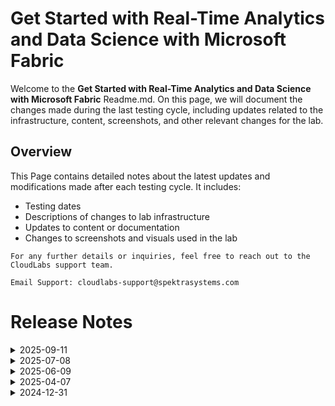 
# Get Started with Real-Time Analytics and Data Science with Microsoft Fabric

Welcome to the **Get Started with Real-Time Analytics and Data Science with Microsoft Fabric** Readme.md. On this page, we will document the changes made during the last testing cycle, including updates related to the infrastructure, content, screenshots, and other relevant changes for the lab.

## Overview

This Page contains detailed notes about the latest updates and modifications made after each testing cycle. It includes:

- Testing dates
- Descriptions of changes to lab infrastructure
- Updates to content or documentation
- Changes to screenshots and visuals used in the lab

`For any further details or inquiries, feel free to reach out to the CloudLabs support team.`

 `Email Support: cloudlabs-support@spektrasystems.com`

# Release Notes

<details>
  <summary>2025-09-11</summary>

## Release Date: 2025-09-11

### Summary of Changes

- The lab has been successfully tested, and the lab content have been reviewed and updated.

## Infrastructure Changes

  NA
  
## Content Changes

  Getting Started Page: Updated to replace the Azure Portal login flow with the new Microsoft Fabric portal login instructions.

## Screenshot Updates

- Replaced and updated lab guide screenshots that were previously unclear as per latest UI changes.

## Testing Notes

- **Testing Date**: 2025-09-11

### Testing Scope 

Performed end to end lab testing and updated lab guide for better clarity.

---
</details>

<details>
  <summary>2025-07-08</summary>

### Release Date: 2025-07-08
  
- **Testing Date**: 2025-07-08

## Infrastructure Changes

  NA
  
## Content Changes

  Getting Started Page: Updated to replace the Azure Portal login flow with the new Microsoft Fabric portal login instructions.

## Screenshot Updates

- **Change**: Replaced and updated lab guide screenshots that were previously unclear

## Validation

  NA

## Testing Notes

- **Test Validation Summary**: Validated the lab guide steps, updated the content to reflect the latest changes.

---
</details>

<details>
  <summary>2025-06-09</summary>

### Release Date: 2025-06-09
  
- **Testing Date**: 2025-06-09

## Infrastructure Changes

  NA
  
## Content Changes
  - Updated the instructions to incorporate steps for revised UI guidance to align with the latest interface updates.


## Screenshot Updates

- **Change**: Updated the screenshots to reflect the latest UI changes.
## Validation

  NA

## Testing Notes

- **Test Validation Summary**: Validated the lab guide steps, updated the content to reflect the latest UI changes, and reorganized exercises for better alignment with the overall lab flow.

---
</details>

<details>
  <summary>2025-04-07</summary>

### Release Date: 2025-04-07
  
- **Testing Date**: 2025-07-04

## Infrastructure Changes

  NA
  
## Content Changes

  Getting Started Page: Added steps for adding MFA.

## Screenshot Updates

- **Change**: Updated lab guide and screenshots to reflect the new updates in fabric portal.

## Validation

  NA

## Testing Notes

- **Test Validation Summary**: Validated the lab guide steps, updated the content to reflect the latest UI changes, and reorganized exercises for better alignment with the overall lab flow.

---
</details>


<details>
  <summary>2024-12-31</summary>

### Release Date: 2024-12-31
  
- **Testing Date**: 2024-12-31

## Infrastructure Changes

  NA
  
## Content Changes

   Lab 1: Get Started with Real-Time Analytics in Microsoft Fabric  
    - Updated lab guide to reflect the new updates in the fabric portal, connected with Seena and Kingson for review, and accommodated feedback given by them.

  - Lab 2: Get started with data science in Microsoft Fabric
    - Updated lab guide to reflect the new updates in the fabric portal, connected with Seena and Kingson for review, and accommodated feedback given by them.

## Screenshot Updates

- **Change**:
  - Lab 1: Get Started with Real-Time Analytics in Microsoft Fabric  
    - Updated screenshots to reflect the new updates in the fabric portal, connected with Seena and Kingson for review, and accommodated feedback given by them.

  - Lab 2: Get started with data science in Microsoft Fabric
    - Updated screenshots to reflect the new updates in the fabric portal, connected with Seena and Kingson for review, and accommodated feedback given by them.

## Validation

  NA

## Testing Notes

- **Test Validation Summary**: Validated the lab guide steps, updated the content to reflect the latest UI changes, and reorganized exercises for better alignment with the overall lab flow.

---
</details>



       
